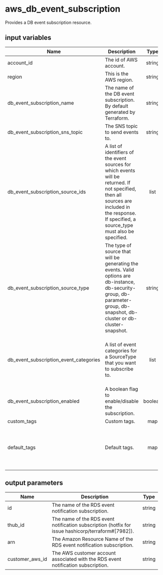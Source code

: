 # aws_db_event_subscription

Provides a DB event subscription resource.

## input variables

| Name | Description | Type | Default | Required |
|------|-------------|:----:|:-----:|:-----:|
|account_id|The id of AWS account.|string||Yes|
|region|This is the AWS region.|string|us-east-1|Yes|
|db_event_subscription_name|The name of the DB event subscription. By default generated by Terraform.|string|{{ name }}|No|
|db_event_subscription_sns_topic|The SNS topic to send events to.|string||Yes|
|db_event_subscription_source_ids|A list of identifiers of the event sources for which events will be returned. If not specified, then all sources are included in the response. If specified, a source_type must also be specified.|list||Yes|
|db_event_subscription_source_type|The type of source that will be generating the events. Valid options are db-instance, db-security-group, db-parameter-group, db-snapshot, db-cluster or db-cluster-snapshot.|string|db-instance|No|
|db_event_subscription_event_categories|A list of event categories for a SourceType that you want to subscribe to.|list|"availability", "deletion", "failover", "failure", "low storage", "maintenance", "notification", "read replica", "recovery", "restoration"|Yes|
|db_event_subscription_enabled|A boolean flag to enable/disable the subscription.|boolean|true|No|
|custom_tags|Custom tags.|map||No|
|default_tags|Default tags.|map|{"ThubName"= "{{ name }}","ThubCode"= "{{ code }}","ThubEnv"= "default","Description" = "Managed by TerraHub"}|No|

## output parameters

| Name | Description | Type |
|------|-------------|:----:|
|id|The name of the RDS event notification subscription.|string|
|thub_id|The name of the RDS event notification subscription (hotfix for issue hashicorp/terraform#[7982]).|string|
|arn|The Amazon Resource Name of the RDS event notification subscription.|string|
|customer_aws_id|The AWS customer account associated with the RDS event notification subscription.|string|
